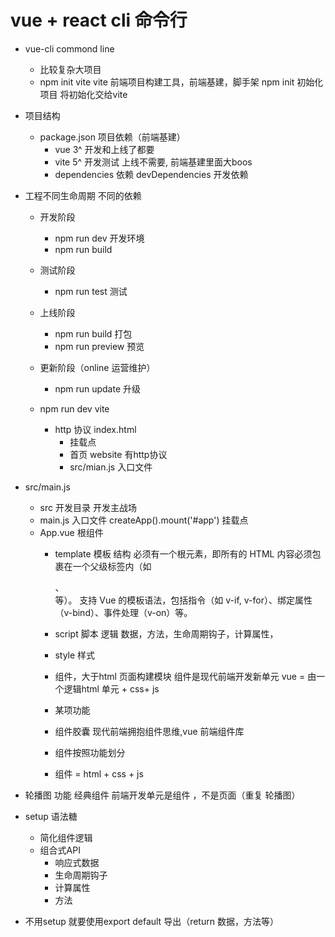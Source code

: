# vue + react cli 命令行

- vue-cli  commond line
  - 比较复杂大项目
  - npm init vite 
  vite 前端项目构建工具，前端基建，脚手架
   npm init 初始化项目 将初始化交给vite

- 项目结构
  - package.json 项目依赖（前端基建）
    - vue 3^ 开发和上线了都要
    - vite 5^  开发测试 上线不需要, 前端基建里面大boos
    - dependencies 依赖 devDependencies 开发依赖


- 工程不同生命周期 不同的依赖
  - 开发阶段
    - npm run dev  开发环境
    - npm run build
  - 测试阶段
    - npm run test  测试
  - 上线阶段
    - npm run build  打包
    - npm run preview  预览
  - 更新阶段（online 运营维护）
    - npm run update  升级
  
  - npm run dev vite 
    - http 协议 index.html  
      - 挂载点
      - 首页 website 有http协议
      - src/mian.js  入口文件

- src/main.js 
  - src 开发目录
    开发主战场
  - main.js 入口文件
    createApp().mount('#app')  挂载点 
  - App.vue  根组件
    - template 模板 结构
      必须有一个根元素，即所有的 HTML 内容必须包裹在一个父级标签内（如 <div>、<section> 等）。
      支持 Vue 的模板语法，包括指令（如 v-if, v-for）、绑定属性（v-bind）、事件处理（v-on）等。
    - script 脚本 逻辑  数据，方法，生命周期钩子，计算属性，
    - style 样式

    - 组件，大于html 页面构建模块
      组件是现代前端开发新单元
      vue = 由一个逻辑html 单元 + css+ js
    - 某项功能

    - 组件胶囊 现代前端拥抱组件思维,vue 前端组件库
    - 组件按照功能划分
    - 组件 = html + css + js

- 轮播图 功能 经典组件
  前端开发单元是组件 ，不是页面（重复 轮播图）
  

- setup 语法糖
  - 简化组件逻辑
  - 组合式API
    - 响应式数据
    - 生命周期钩子
    - 计算属性
    - 方法

- 不用setup 就要使用export default 导出（return 数据，方法等）

